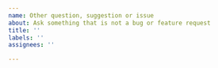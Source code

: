 ```yaml
---
name: Other question, suggestion or issue
about: Ask something that is not a bug or feature request
title: ''
labels: ''
assignees: ''

---
```



